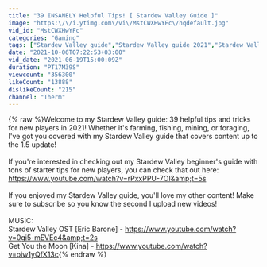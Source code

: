 ```yaml
---
title: "39 INSANELY Helpful Tips! [ Stardew Valley Guide ]"
image: "https:\/\/i.ytimg.com\/vi\/MstCWXHwYFc\/hqdefault.jpg"
vid_id: "MstCWXHwYFc"
categories: "Gaming"
tags: ["Stardew Valley guide","Stardew Valley guide 2021","Stardew Valley farming guide"]
date: "2021-10-06T07:22:53+03:00"
vid_date: "2021-06-19T15:00:09Z"
duration: "PT17M39S"
viewcount: "356300"
likeCount: "13888"
dislikeCount: "215"
channel: "Therm"
---
```

{% raw %}Welcome to my Stardew Valley guide: 39 helpful tips and tricks for new players in 2021! Whether it's farming, fishing, mining, or foraging, I've got you covered with my Stardew Valley guide that covers content up to the 1.5 update!<br /><br />If you're interested in checking out my Stardew Valley beginner's guide with tons of starter tips for new players, you can check that out here: <a rel="nofollow" target="blank" href="https://www.youtube.com/watch?v=rPxxPPU-7OI&amp;t=5s">https://www.youtube.com/watch?v=rPxxPPU-7OI&amp;t=5s</a><br /><br />If you enjoyed my Stardew Valley guide, you'll love my other content! Make sure to subscribe so you know the second I upload new videos!<br /><br />MUSIC:<br />Stardew Valley OST [Eric Barone] - <a rel="nofollow" target="blank" href="https://www.youtube.com/watch?v=0gi5-mEVEc4&amp;t=2s">https://www.youtube.com/watch?v=0gi5-mEVEc4&amp;t=2s</a><br />Get You the Moon [Kina] - <a rel="nofollow" target="blank" href="https://www.youtube.com/watch?v=oiw1yQfX13c">https://www.youtube.com/watch?v=oiw1yQfX13c</a>{% endraw %}
